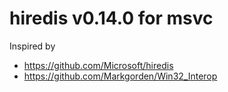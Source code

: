# hiredis v0.14.0 for msvc

Inspired by
- https://github.com/Microsoft/hiredis
- https://github.com/Markgorden/Win32_Interop
